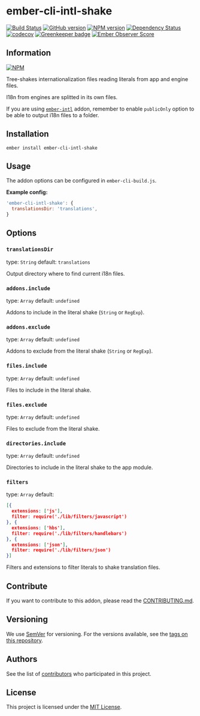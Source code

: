 # ember-cli-intl-shake

[![Build Status](https://travis-ci.com/BBVAEngineering/ember-cli-intl-shake.svg?branch=master)](https://travis-ci.com/BBVAEngineering/ember-cli-intl-shake)
[![GitHub version](https://badge.fury.io/gh/BBVAEngineering%2Fember-cli-intl-shake.svg)](https://badge.fury.io/gh/BBVAEngineering%2Fember-cli-intl-shake)
[![NPM version](https://badge.fury.io/js/ember-cli-intl-shake.svg)](https://badge.fury.io/js/ember-cli-intl-shake)
[![Dependency Status](https://david-dm.org/BBVAEngineering/ember-cli-intl-shake.svg)](https://david-dm.org/BBVAEngineering/ember-cli-intl-shake)
[![codecov](https://codecov.io/gh/BBVAEngineering/ember-cli-intl-shake/branch/master/graph/badge.svg)](https://codecov.io/gh/BBVAEngineering/ember-cli-intl-shake)
[![Greenkeeper badge](https://badges.greenkeeper.io/BBVAEngineering/ember-cli-intl-shake.svg)](https://greenkeeper.io/)
[![Ember Observer Score](https://emberobserver.com/badges/ember-cli-intl-shake.svg)](https://emberobserver.com/addons/ember-cli-intl-shake)

## Information

[![NPM](https://nodei.co/npm/ember-cli-intl-shake.png?downloads=true&downloadRank=true)](https://nodei.co/npm/ember-cli-intl-shake/)

Tree-shakes internationalization files reading literals from app and engine files.

I18n from engines are splitted in its own files.

If you are using [`ember-intl`](https://github.com/ember-intl/ember-intl) addon, remember to enable `publicOnly` option to be able to output i18n files to a folder.

## Installation

```
ember install ember-cli-intl-shake
```

## Usage

The addon options can be configured in `ember-cli-build.js`.

**Example config:**

```js
'ember-cli-intl-shake': {
  translationsDir: 'translations',
}
```

## Options

### `translationsDir`

type: `String`
default: `translations`

Output directory where to find current i18n files.

### `addons.include`

type: `Array`
default: `undefined`

Addons to include in the literal shake (`String` or `RegExp`).

### `addons.exclude`

type: `Array`
default: `undefined`

Addons to exclude from the literal shake (`String` or `RegExp`).

### `files.include`

type: `Array`
default: `undefined`

Files to include in the literal shake.

### `files.exclude`

type: `Array`
default: `undefined`

Files to exclude from the literal shake.

### `directories.include`

type: `Array`
default: `undefined`

Directories to include in the literal shake to the app module.

### `filters`

type: `Array`
default:

```json
[{
  extensions: ['js'],
  filter: require('./lib/filters/javascript')
}, {
  extensions: ['hbs'],
  filter: require('./lib/filters/handlebars')
}, {
  extensions: ['json'],
  filter: require('./lib/filters/json')
}]
```

Filters and extensions to filter literals to shake translation files.

## Contribute

If you want to contribute to this addon, please read the [CONTRIBUTING.md](CONTRIBUTING.md).

## Versioning

We use [SemVer](http://semver.org/) for versioning. For the versions available, see the [tags on this repository](https://github.com/BBVAEngineering/ember-cli-intl-shake/tags).

## Authors

See the list of [contributors](https://github.com/BBVAEngineering/ember-cli-intl-shake/graphs/contributors) who participated in this project.

## License

This project is licensed under the [MIT License](LICENSE.md).
